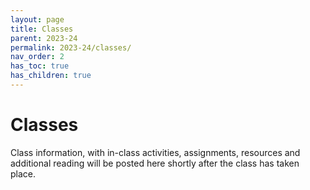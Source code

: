 ```yaml
---
layout: page
title: Classes
parent: 2023-24
permalink: 2023-24/classes/
nav_order: 2
has_toc: true
has_children: true
---
```


# Classes

Class information, with in-class activities, assignments, resources and additional reading will be posted here shortly after the class has taken place.
